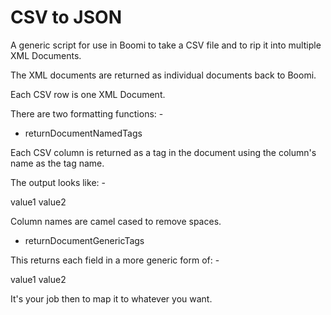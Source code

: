 # CSV to JSON

A generic script for use in Boomi to take a CSV file and to rip it into multiple XML Documents.

The XML documents are returned as individual documents back to Boomi.

Each CSV row is one XML Document.


There are two formatting functions: -

- returnDocumentNamedTags

Each CSV column is returned as a tag in the document using the column's name as the tag name.

The output looks like: -

<Record>
  <CsvColumnName1>value1</CsvColumnName1>
  <CsvColumnName2>value2</CsvColumnName2>
</Record>

Column names are camel cased to remove spaces.

- returnDocumentGenericTags

This returns each field in a more generic form of: -

<Record>
  <Field>
    <Name>value1</Name>
    <Value>value2</Value>
  </Field>
</Record>


It's your job then to map it to whatever you want.


